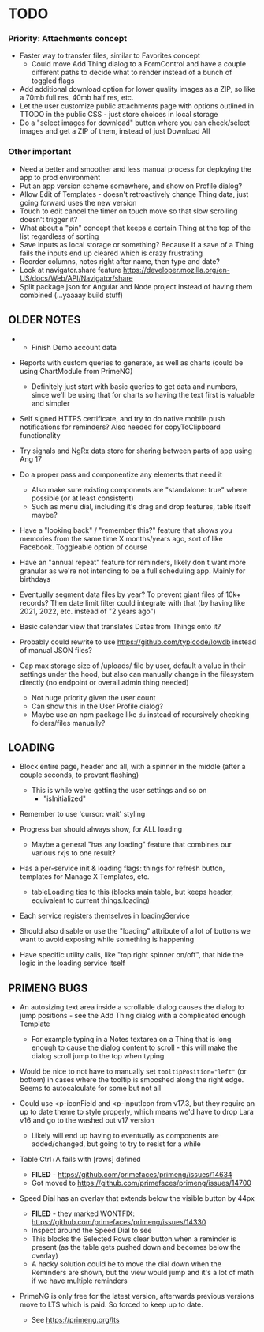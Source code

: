 # TODO

### Priority: Attachments concept
- Faster way to transfer files, similar to Favorites concept
  - Could move Add Thing dialog to a FormControl and have a couple different paths to decide what to render instead of a bunch of toggled flags
- Add additional download option for lower quality images as a ZIP, so like a 70mb full res, 40mb half res, etc.
- Let the user customize public attachments page with options outlined in TTODO in the public CSS - just store choices in local storage
- Do a "select images for download" button where you can check/select images and get a ZIP of them, instead of just Download All

### Other important
- Need a better and smoother and less manual process for deploying the app to prod environment
- Put an app version scheme somewhere, and show on Profile dialog?
- Allow Edit of Templates - doesn't retroactively change Thing data, just going forward uses the new version
- Touch to edit cancel the timer on touch move so that slow scrolling doesn't trigger it?
- What about a "pin" concept that keeps a certain Thing at the top of the list regardless of sorting
- Save inputs as local storage or something? Because if a save of a Thing fails the inputs end up cleared which is crazy frustrating
- Reorder columns, notes right after name, then type and date?
- Look at navigator.share feature https://developer.mozilla.org/en-US/docs/Web/API/Navigator/share
- Split package.json for Angular and Node project instead of having them combined (...yaaaay build stuff)

## OLDER NOTES
- * Finish Demo account data

- Reports with custom queries to generate, as well as charts (could be using ChartModule from PrimeNG)
  - Definitely just start with basic queries to get data and numbers, since we'll be using that for charts so having the text first is valuable and simpler
- Self signed HTTPS certificate, and try to do native mobile push notifications for reminders? Also needed for copyToClipboard functionality

- Try signals and NgRx data store for sharing between parts of app using Ang 17
- Do a proper pass and componentize any elements that need it
  - Also make sure existing components are "standalone: true" where possible (or at least consistent)
  - Such as menu dial, including it's drag and drop features, table itself maybe?
- Have a "looking back" / "remember this?" feature that shows you memories from the same time X months/years ago, sort of like Facebook. Toggleable option of course
- Have an "annual repeat" feature for reminders, likely don't want more granular as we're not intending to be a full scheduling app. Mainly for birthdays
- Eventually segment data files by year? To prevent giant files of 10k+ records? Then date limit filter could integrate with that (by having like 2021, 2022, etc. instead of "2 years ago")
- Basic calendar view that translates Dates from Things onto it?
- Probably could rewrite to use https://github.com/typicode/lowdb instead of manual JSON files?

- Cap max storage size of /uploads/ file by user, default a value in their settings under the hood, but also can manually change in the filesystem directly (no endpoint or overall admin thing needed)
  - Not huge priority given the user count
  - Can show this in the User Profile dialog?
  - Maybe use an npm package like `du` instead of recursively checking folders/files manually?

## LOADING
- Block entire page, header and all, with a spinner in the middle (after a couple seconds, to prevent flashing)
  - This is while we're getting the user settings and so on
    - "isInitialized"
- Remember to use 'cursor: wait' styling

- Progress bar should always show, for ALL loading
  - Maybe a general "has any loading" feature that combines our various rxjs to one result?

- Has a per-service init & loading flags: things for refresh button, templates for Manage X Templates, etc.
  - tableLoading ties to this (blocks main table, but keeps header, equivalent to current things.loading)
- Each service registers themselves in loadingService

- Should also disable or use the "loading" attribute of a lot of buttons we want to avoid exposing while something is happening

- Have specific utility calls, like "top right spinner on/off", that hide the logic in the loading service itself

## PRIMENG BUGS
- An autosizing text area inside a scrollable dialog causes the dialog to jump positions - see the Add Thing dialog with a complicated enough Template
  - For example typing in a Notes textarea on a Thing that is long enough to cause the dialog content to scroll - this will make the dialog scroll jump to the top when typing

- Would be nice to not have to manually set `tooltipPosition="left"` (or bottom) in cases where the tooltip is smooshed along the right edge. Seems to autocalculate for some but not all

- Could use <p-iconField and <p-inputIcon from v17.3, but they require an up to date theme to style properly, which means we'd have to drop Lara v16 and go to the washed out v17 version
  - Likely will end up having to eventually as components are added/changed, but going to try to resist for a while

- Table Ctrl+A fails with [rows] defined
  - **FILED** - https://github.com/primefaces/primeng/issues/14634
  - Got moved to https://github.com/primefaces/primeng/issues/14700

- Speed Dial has an overlay that extends below the visible button by 44px
  - **FILED** - they marked WONTFIX: https://github.com/primefaces/primeng/issues/14330
  - Inspect around the Speed Dial to see
  - This blocks the Selected Rows clear button when a reminder is present (as the table gets pushed down and becomes below the overlay)
  - A hacky solution could be to move the dial down when the Reminders are shown, but the view would jump and it's a lot of math if we have multiple reminders

- PrimeNG is only free for the latest version, afterwards previous versions move to LTS which is paid. So forced to keep up to date.
  - See https://primeng.org/lts
